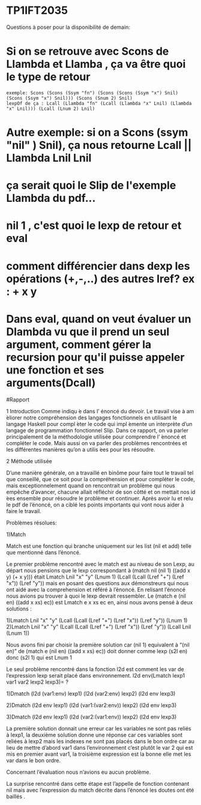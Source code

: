 # TP1IFT2035

Questions à poser pour la disponibilité de demain:

# Si on se retrouve avec Scons de Llambda et Llamba , ça va être quoi le type de retour
    exemple: Scons (Scons (Ssym "fn") (Scons (Scons (Ssym "x") Snil) (Scons (Ssym "x") Snil))) (Scons (Snum 2) Snil)
    lexpOf de ça : Lcall (Llambda "fn" (Lcall (Llambda "x" Lnil) (Llambda "x" Lnil))) (Lcall (Lnum 2) Lnil)

# Autre exemple: si on a Scons (ssym "nil" ) Snil), ça nous retourne       Lcall || Llambda  Lnil Lnil


# ça serait quoi le Slip de l'exemple Llambda du pdf...

# nil 1 , c'est quoi le lexp de retour et eval


# comment différencier dans dexp les opérations (+,-,..) des autres lref? ex : + x y
# Dans eval, quand on veut évaluer un Dlambda vu que il prend un seul argument, comment gérer la recursion pour qu'il puisse appeler une fonction et ses arguments(Dcall)


#Rapport

1 Introduction
Comme indiqu ́e dans l’ énoncé du devoir. Le travail vise à am ́eliorer notre compréhension des langages fonctionnels
en utilisant le langage Haskell pour compl ́eter le code qui impl ́emente un interprète d’un langage de programmation
fonctionnel Slip.
Dans ce rapport, on va parler principalement de la méthodologie utilisée pour comprendre l’ ́enoncé et compléter
le code. Mais aussi on va parler des problèmes rencontrées et les différentes manières qu’on a utilis ́ees pour les
résoudre.

2 Méthode utilisée

D’une manière générale, on a travaillé en binôme pour faire tout le travail tel que conseillé, que ce soit pour la compréhension et
pour compléter le code, mais exceptionnelement quand on rencontrait un problème qui nous empêche d’avancer,
chacune allait réfléchir de son côtté et on mettait nos id ́ees ensemble pour résoudre le problème et continuer.
Après avoir lu et relu le pdf de l’énoncé, on a ciblé les points importants qui vont nous aider à faire le travail.

Problèmes résolues: 

1)Match

Match est une fonction qui branche uniquement sur les list (nil et add) telle que mentionné dans l’énoncé.

Le premier problème rencontré avec le match est au niveau de son Lexp, au départ nous pensions que le lexp correspondant à (match nil (nil 1) ((add x y) (+ x y))) était Lmatch Lnil "x" "y" (Lnum 1) (Lcall (Lcall (Lref "+") (Lref "x")) (Lref "y")) mais en  posant des questions aux démonstreurs qui nous ont aidé avec la comprehension et référé à l’énoncé.
En relisant l’énoncé nous avions pu trouver à quoi le lexp devrait ressembler.
Le  (match e (nil en) ((add x xs) ec))  est Lmatch e x xs ec en, ainsi nous avons pensé à deux solutions :

1)Lmatch Lnil "x" "y" (Lcall (Lcall (Lref "+") (Lref "x")) (Lref "y")) (Lnum 1) 
2)Lmatch Lnil "x" "y" (Lcall (Lcall (Lref "+") (Lref "x")) (Lref "y")) (Lcall Lnil (Lnum 1))

Nous avons fini par choisir la première  solution  car (nil 1) equivalent à “(nil en)” de (match e (nil en) ((add x xs) ec)) doit donner comme lexp (s2l en) donc (s2l 1) qui est Lnum 1 

Le seul problème rencontré dans la fonction l2d est comment les var de l’expression lexp serait placé dans environnement.
l2d env(Lmatch lexp1 var1 var2 lexp2 lexp3)= ?

1)Dmatch (l2d (var1:env) lexp1) (l2d (var2:env) lexp2) (l2d env lexp3)

2)Dmatch (l2d env lexp1) (l2d (var1:(var2:env)) lexp2) (l2d env lexp3)

3)Dmatch (l2d env lexp1) (l2d (var2:(var1:env)) lexp2) (l2d env lexp3)

La première solution donnait une erreur car les variables ne sont pas reliés à lexp1, la deuxième solution donne une réponse car ces variables sont reliées à lexp2 mais les indexes ne sont pas placés dans le bon ordre  car au lieu de mettre d’abord var1 dans l’environnement c’est plutôt le var 2 qui est mis en premier avant var1, la troisième expression est la bonne elle met les var dans le bon ordre.

Concernant l’évaluation nous n’avions eu aucun problème.

La surprise rencontré dans cette étape est l’appelle de fonction contenant nil mais avec l’expression du match décrite dans l’énoncé les doutes ont été baillés .

